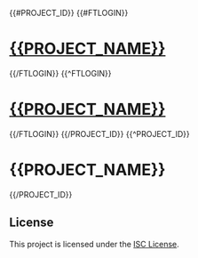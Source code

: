 {{#PROJECT_ID}}
{{#FTLOGIN}}
# [{{PROJECT_NAME}}](https://projects.intra.42.fr/{{PROJECT_ID}}/{{FTLOGIN}})
{{/FTLOGIN}}
{{^FTLOGIN}}
# [{{PROJECT_NAME}}](https://projects.intra.42.fr/projects/{{PROJECT_ID}})
{{/FTLOGIN}}
{{/PROJECT_ID}}
{{^PROJECT_ID}}
# {{PROJECT_NAME}}
{{/PROJECT_ID}}

## License

This project is licensed under the [ISC License](./LICENSE).

